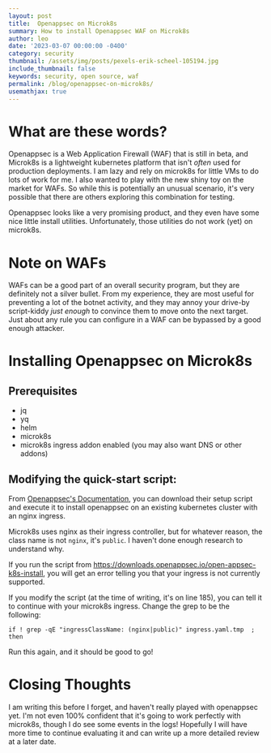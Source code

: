 ```yaml
---
layout: post
title:  Openappsec on Microk8s
summary: How to install Openappsec WAF on Microk8s
author: leo
date: '2023-03-07 00:00:00 -0400'
category: security
thumbnail: /assets/img/posts/pexels-erik-scheel-105194.jpg
include_thumbnail: false
keywords: security, open source, waf
permalink: /blog/openappsec-on-microk8s/
usemathjax: true
---
```


# What are these words?
Openappsec is a Web Application Firewall (WAF) that is still in beta, and Microk8s is a lightweight kubernetes platform that isn't _often_ used for production deployments.  I am lazy and rely on microk8s for little VMs to do lots of work for me.  I also wanted to play with the new shiny toy on the market for WAFs. So while this is potentially an unusual scenario, it's very possible that there are others exploring this combination for testing.

Openappsec looks like a very promising product, and they even have some nice little install utilities.  Unfortunately, those utilities do not work (yet) on microk8s.

# Note on WAFs
WAFs can be a good part of an overall security program, but they are definitely not a silver bullet.  From my experience, they are most useful for preventing a lot of the botnet activity, and they may annoy your drive-by script-kiddy _just enough_ to convince them to move onto the next target.  Just about any rule you can configure in a WAF can be bypassed by a good enough attacker.

# Installing Openappsec on Microk8s
## Prerequisites
- jq
- yq
- helm
- microk8s
- microk8s ingress addon enabled (you may also want DNS or other addons)

## Modifying the quick-start script:
From [Openappsec's Documentation](https://docs.openappsec.io/getting-started/start-with-kubernetes/install-using-interactive-cli-tool-ingress-nginx), you can download their setup script and execute it to install openappsec on an existing kubernetes cluster with an nginx ingress.

Microk8s uses nginx as their ingress controller, but for whatever reason, the class name is not `nginx`, it's `public`.  I haven't done enough research to understand why.

If you run the script from https://downloads.openappsec.io/open-appsec-k8s-install, you will get an error telling you that your ingress is not currently supported.

If you modify the script (at the time of writing, it's on line 185), you can tell it to continue with your microk8s ingress.  Change the grep to be the following:
```
if ! grep -qE "ingressClassName: (nginx|public)" ingress.yaml.tmp  ; then
```

Run this again, and it should be good to go!

# Closing Thoughts
I am writing this before I forget, and haven't really played with openappsec yet.  I'm not even 100% confident that it's going to work perfectly with microk8s, though I do see some events in the logs!  Hopefully I will have more time to continue evaluating it and can write up a more detailed review at a later date.